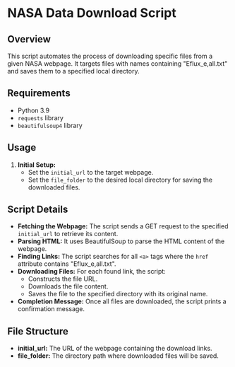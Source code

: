 # NASA Data Download Script

## Overview
This script automates the process of downloading specific files from a given NASA webpage. It targets files with names containing "Eflux_e,all.txt" and saves them to a specified local directory.

## Requirements
- Python 3.9
- `requests` library
- `beautifulsoup4` library

## Usage
1. **Initial Setup:**
    - Set the `initial_url` to the target webpage.
    - Set the `file_folder` to the desired local directory for saving the downloaded files.

## Script Details
- **Fetching the Webpage:** The script sends a GET request to the specified `initial_url` to retrieve its content.
- **Parsing HTML:** It uses BeautifulSoup to parse the HTML content of the webpage.
- **Finding Links:** The script searches for all `<a>` tags where the `href` attribute contains "Eflux_e,all.txt".
- **Downloading Files:** For each found link, the script:
  - Constructs the file URL.
  - Downloads the file content.
  - Saves the file to the specified directory with its original name.
- **Completion Message:** Once all files are downloaded, the script prints a confirmation message.

## File Structure
- **initial_url:** The URL of the webpage containing the download links.
- **file_folder:** The directory path where downloaded files will be saved.
